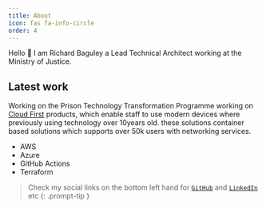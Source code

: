```yaml
---
title: About
icon: fas fa-info-circle
order: 4
---
```

Hello 👋
I am Richard Baguley a Lead Technical Architect working at the Ministry of Justice.

## Latest work
 Working on the Prison Technology Transformation Programme working on [Cloud First](https://www.gov.uk/guidance/government-cloud-first-policy) products, which enable staff to use modern devices where previously using technology over 10years old. these solutions container based solutions which supports over 50k users with networking services.

 - AWS
 - Azure
 - GitHub Actions
 - Terraform

> Check my social links on the bottom left hand for [`GitHub`](https://github.com/bagg3rs) and [`LinkedIn`](https://uk.linkedin.com/in/rbaguley) etc 
{: .prompt-tip }
